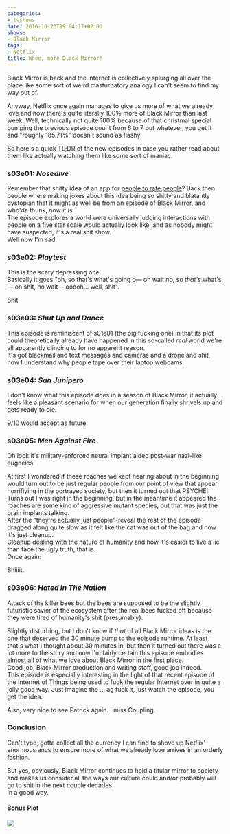 ```yaml
---
categories:
- tvshows
date: 2016-10-23T19:04:17+02:00
shows:
- Black Mirror
tags:
- Netflix
title: Whee, more Black Mirror!
---
```


Black Mirror is back and the internet is collectively splurging all over the place like some sort of weird masturbatory analogy I can't seem to find my way out of.  

Anyway, Netflix once again manages to give us more of what we already love and now there's quite literally 100% more of Black Mirror than last week. Well, technically not quite 100% because of that christmal special bumping the previous episode count from 6 to 7 but whatever, you get it and "roughly 185.71%" doesn't sound as flashy.

So here's a quick TL;DR of the new episodes in case you rather read about them like actually watching them like some sort of maniac.

### s03e01: *Nosedive*

Remember that shitty idea of an app for [people to rate people](https://techcrunch.com/2016/03/08/controversial-people-rating-app-peeple-goes-live-has-a-plan-to-profit-from-users-negative-reviews/)? Back then people where making jokes about this idea being so shitty and blatantly dystopian that it might as well be from an episode of Black Mirror, and who'da thunk, now it is.  
The episode explores a world were universally judging interactions with people on a five star scale would actually look like, and as nobody might have suspected, it's a real shit show.  
Well now I'm sad.

### s03e02: *Playtest*

This is the scary depressing one.  
Basically it goes "oh, so that's what's going o— oh wait no, so *that's* what's— oh shit, no wait— ooooh… well, shit".

Shit.

### s03e03: *Shut Up and Dance*

This episode is reminiscent of s01e01 (the pig fucking one) in that its plot could theoretically already have happened in this so-called *real* world we're all apparently clinging to for no apparent reason.  
It's got blackmail and text messages and cameras and a drone and shit, now I understand why people tape over their laptop webcams.

### s03e04: *San Junipero*

I don't know what this episode does in a season of Black Mirror, it actually feels like a pleasant scenario for when our generation finally shrivels up and gets ready to die.  

9/10 would accept as future.


### s03e05: *Men Against Fire*

Oh look it's military-enforced neural implant aided post-war nazi-like eugneics.  

At first I wondered if these roaches we kept hearing about in the beginning would turn out to be just regular people from our point of view that appear horrifiying in the portrayed society, but then it turned out that PSYCHE! Turns out I was right in the beginning, but in the meantime it appeared the roaches are some kind of aggressive mutant species, but that was just the brain implants talking.  
After the "they're actually just people"-reveal the rest of the episode dragged along quite slow as it felt like the cat was out of the bag and now it's just cleanup.  
Cleanup dealing with the nature of humanity and how it's easier to live a lie than face the ugly truth, that is.  
Once again:

Shiiiit.

### s03e06: *Hated In The Nation*

Attack of the killer bees but the bees are supposed to be the slightly futuristic savior of the ecosystem after the real bees fucked off because they were tired of humanity's shit (presumably).

Slightly disturbing, but I don't know if *that* of all Black Mirror ideas is the one that deserved the 30 minute bump to the episode runtime. At least that's what I thought about 30 minutes in, but then it turned out there was a lot more to the story and now I'm fairly certain this episode embodies almost all of what we love about Black Mirror in the first place.  
Good job, Black Mirror production and writing staff, good job indeed.  
This episode is especially interesting in the light of that recent episode of the Internet of Things being used to fuck the regular Internet over in quite a jolly good way. Just imagine the … ag fuck it, just watch the episode, you get the idea.

Also, very nice to see Patrick again. I miss Coupling.  

### Conclusion

Can't type, gotta collect all the currency I can find to shove up Netflix' enormous anus to ensure more of what we already love arrives in an orderly fashion.

But yes, obviously, Black Mirror continues to hold a titular mirror to society and makes us consider all the ways our culture could and/or probably will go to shit in the next couple decades.  
In a good way.

#### Bonus Plot

![](https://dump.jemu.name/2016-10-2wa1yfx05voki4u.png)
